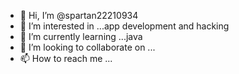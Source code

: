- 👋 Hi, I’m @spartan22210934
- 👀 I’m interested in ...app development and hacking
- 🌱 I’m currently learning ...java
- 💞️ I’m looking to collaborate on ...
- 📫 How to reach me ...

<!---
spartan22210934/spartan22210934 is a ✨ special ✨ repository because its `README.md` (this file) appears on your GitHub profile.
You can click the Preview link to take a look at your changes.
--->
